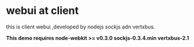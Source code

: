 # webui at client

this is client webui ,developed by nodejs sockjs adn vertxbus.

**This demo requires node-webkit >= v0.3.0   sockjs-0.3.4.min  vertxbus-2.1** 



